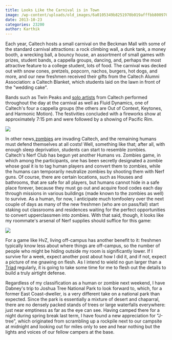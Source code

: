 ```yaml
---
title: Looks Like the Carnival is in Town
image: /wp-content/uploads/old_images/6a0105349b8251970b019afffbb800970b.jpg
date: 2013-10-23
categories: 23200
author: Karthik
---
```


Each year, Caltech hosts a small carnival on the Beckman Mall with some of the standard carnival attractions: a rock climbing wall, a dunk tank, a money booth, a wrecking ball, a bouncy house, an assortment of small games with prizes, student bands, a cappella groups, dancing, and, perhaps the most attractive feature to a college student, lots of food. The carnival was decked out with snow cones, pretzels, popcorn, nachos, burgers, hot dogs, and more, and our new freshmen received their gifts from the Caltech Alumni Association: a Caltech Blanket, which students laid on the lawn in front of the "wedding cake".

Bands such as Twin Peaks and [solo artists](https://soundcloud.com/slopycopy) from Caltech performed throughout the day at the carnival as well as Fluid Dynamics, one of Caltech's four a cappella groups (the others are Out of Context, Keytones, and Harmonic Motion). The festivities concluded with a fireworks show at approximately 7:15 pm and were followed by a showing of Pacific Rim.


![](/old_images/caltech_as_it_happens/6a0105349b8251970b019b0020f1a7970b.jpg)

In other news,[zombies](https://agallantidea.files.wordpress.com/2011/11/westlake_zombieflyer_forhumans.jpg) are invading Caltech, and the remaining humans must defend themselves at all costs! Well, something like that; after all, with enough sleep deprivation, students can start to resemble zombies. Caltech's Nerf Club has begun yet another Humans vs. Zombies game, in which among the participants, one has been secretly designated a zombie whose goal it is to tag human players and convert them to zombies, while the humans can temporarily neutralize zombies by shooting them with Nerf guns. Of course, there are certain locations, such as Houses and bathrooms, that are safe for all players, but humans cannot hide in a safe place forever, because they must go out and acquire food codes each day through missions in various buildings (made known to the zombies as well) to survive. As a human, for now, I anticipate much tomfoolery over the next couple of days as many of the new freshmen (who are on pass/fail) start staking out classrooms and residences waiting for the perfect opportunities to convert upperclassmen into zombies. With that said, though, it looks like my roommate's arsenal of Nerf supplies should suffice for this game:


![](/old_images/caltech_as_it_happens/6a0105349b8251970b019b0003b4ac970c.jpg)

For a game like HvZ, living off-campus has another benefit to it: freshmen typically know less about where things are off-campus, so the number of people who might be hiding outside my room is significantly lower. If I survive for a week, expect another post about how I did it, and if not, expect a picture of me gnawing on flesh. As I intend to wield no gun larger than a [Triad](https://nerf.wikia.com/wiki/Triad_EX-3) regularly, it is going to take some time for me to flesh out the details to build a truly airtight defense.

Regardless of my classification as a human or zombie next weekend, I have Dabney's trip to Joshua Tree National Park to look forward to, which, for a former East Coast-dweller, is a very different take on a national park than expected. Since the park is essentially a mixture of desert and chaparral, there are no densely packed stands of trees or large waterfalls everywhere: just near emptiness as far as the eye can see. Having camped there for a night during spring break last term, I have found a new appreciation for "J-tree", which originated from scrambling up a rockpile next to our campsite at midnight and looking out for miles only to see and hear nothing but the lights and voices of our fellow campers at the base.

